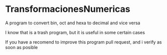 # TransformacionesNumericas
A program to convert bin, oct and hexa to decimal and vice versa

I know that is a trash program, but it is useful in some certain cases

If you have a recomend to improve this program pull request, and i verify as soon as posible
